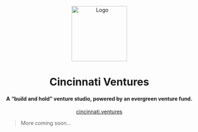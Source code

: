 
<div align="center">
 <img width="150" height="150" src="https://user-images.githubusercontent.com/68653294/201412050-25a0b4e1-e2a2-4aa1-ab18-dac0066da2e5.png" alt="Logo">
</div>

<h1 align='center'>Cincinnati Ventures</h1>
<h4 align='center'>A “build and hold” venture studio, powered by an evergreen venture fund.</h4>
<div align='center'>
<a href='https://cincinnati.ventures/' target='_blank'>cincinnati.ventures</a>
</div>

> More coming soon...
